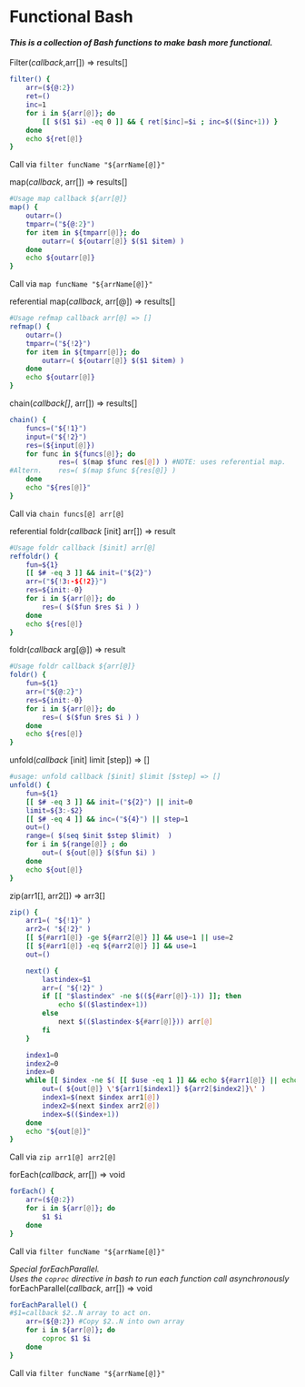 # Functional Bash

#### _This is a collection of Bash functions to make bash more functional._

Filter(_callback_,arr[]) => results[]
```bash
filter() {
    arr=(${@:2})
    ret=()
    inc=1
    for i in ${arr[@]}; do
        [[ $($1 $i) -eq 0 ]] && { ret[$inc]=$i ; inc=$(($inc+1)) }
    done
    echo ${ret[@]}
}
```
Call via `filter funcName "${arrName[@]}"`

map(_callback_, arr[]) => results[]
```bash
#Usage map callback ${arr[@]}
map() {
    outarr=()
    tmparr=("${@:2}")
    for item in ${tmparr[@]}; do
        outarr=( ${outarr[@]} $($1 $item) )
    done
    echo ${outarr[@]}
}
```
Call via `map funcName "${arrName[@]}"`

referential map(_callback_, arr[@]) => results[]
```bash
#Usage refmap callback arr[@] => []
refmap() {
    outarr=()
    tmparr=("${!2}")
    for item in ${tmparr[@]}; do
        outarr=( ${outarr[@]} $($1 $item) )
    done
    echo ${outarr[@]}
}
```

chain(_callback[]_, arr[]) => results[]
```bash
chain() {
    funcs=("${!1}")
    input=("${!2}")
    res=(${input[@]})
    for func in ${funcs[@]}; do
            res=( $(map $func res[@]) ) #NOTE: uses referential map. 
#Altern.    res=( $(map $func ${res[@]} )
    done
    echo "${res[@]}"
}
```
Call via `chain funcs[@] arr[@]`

referential foldr(_callback_ [init] arr[]) => result
```bash
#Usage foldr callback [$init] arr[@]
reffoldr() {
    fun=${1}
    [[ $# -eq 3 ]] && init=("${2}")
    arr=("${!3:-${!2}}")
    res=${init:-0}
    for i in ${arr[@]}; do
        res=( $($fun $res $i ) )
    done
    echo ${res[@]}  
}
```

foldr(_callback_ arg[@]) => result
```bash
#Usage foldr callback ${arr[@]}
foldr() {
    fun=${1}
    arr=("${@:2}")
    res=${init:-0}
    for i in ${arr[@]}; do
        res=( $($fun $res $i ) )
    done
    echo ${res[@]}  
}
```

unfold(_callback_ [init] limit [step]) => []
```bash
#usage: unfold callback [$init] $limit [$step] => []
unfold() {
    fun=${1}
    [[ $# -eq 3 ]] && init=("${2}") || init=0
    limit=${3:-$2}
    [[ $# -eq 4 ]] && inc=("${4}") || step=1
    out=()
    range=( $(seq $init $step $limit)  ) 
    for i in ${range[@]} ; do
        out=( ${out[@]} $($fun $i) )
    done
    echo ${out[@]}
}
```

zip(arr1[], arr2[]) => arr3[]
```bash
zip() {
    arr1=( "${!1}" )
    arr2=( "${!2}" )
    [[ ${#arr1[@]} -ge ${#arr2[@]} ]] && use=1 || use=2
    [[ ${#arr1[@]} -eq ${#arr2[@]} ]] && use=1
    out=()

    next() {
        lastindex=$1
        arr=( "${!2}" )
        if [[ "$lastindex" -ne $((${#arr[@]}-1)) ]]; then
            echo $(($lastindex+1))
        else
            next $(($lastindex-${#arr[@]})) arr[@]
        fi
    }

    index1=0
    index2=0
    index=0
    while [[ $index -ne $( [[ $use -eq 1 ]] && echo ${#arr1[@]} || echo ${#arr2[@]} ) ]] ; do
        out=( ${out[@]} \'${arr1[$index1]} ${arr2[$index2]}\' )
        index1=$(next $index arr1[@])
        index2=$(next $index arr2[@])
        index=$(($index+1))
    done
    echo "${out[@]}"
}
```
Call via `zip arr1[@] arr2[@]`

forEach(_callback_, arr[]) => void
```bash
forEach() {
    arr=(${@:2})
    for i in ${arr[@]}; do
        $1 $i
    done
}
```
Call via `filter funcName "${arrName[@]}"`

_Special forEachParallel._  
_Uses the `coproc` directive in bash to run each function call asynchronously_
forEachParallel(_callback_, arr[]) => void
```bash
forEachParallel() {
#$1=callback $2..N array to act on.
    arr=(${@:2}) #Copy $2..N into own array
    for i in ${arr[@]}; do
        coproc $1 $i 
    done
}
```
Call via `filter funcName "${arrName[@]}"`
